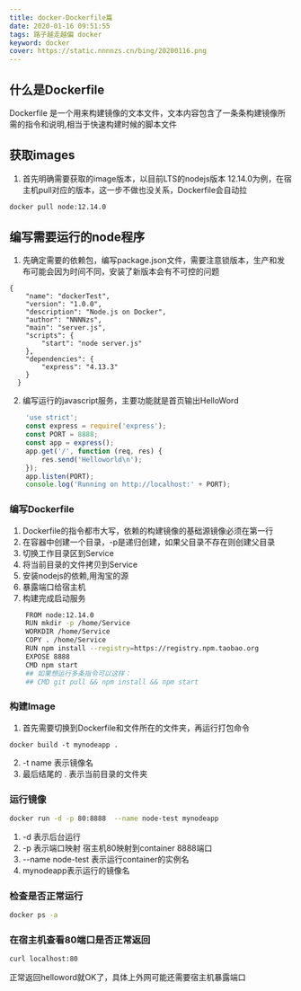 ```yaml
---
title: docker-Dockerfile篇
date: 2020-01-16 09:51:55
tags: 路子越走越偏 docker
keyword: docker
cover: https://static.nnnnzs.cn/bing/20200116.png
---
```


## 什么是Dockerfile
Dockerfile 是一个用来构建镜像的文本文件，文本内容包含了一条条构建镜像所需的指令和说明,相当于快速构建时候的脚本文件

## 获取images
1. 首先明确需要获取的image版本，以目前LTS的nodejs版本 12.14.0为例，在宿主机pull对应的版本，这一步不做也没关系，Dockerfile会自动拉
```bash
docker pull node:12.14.0
```
## 编写需要运行的node程序
1. 先确定需要的依赖包，编写package.json文件，需要注意锁版本，生产和发布可能会因为时间不同，安装了新版本会有不可控的问题
```
{ 
    "name": "dockerTest", 
    "version": "1.0.0",
    "description": "Node.js on Docker", 
    "author": "NNNNzs",
    "main": "server.js",   
    "scripts": {
        "start": "node server.js"
    },
    "dependencies": { 
        "express": "4.13.3" 
    }
  }
```
2. 编写运行的javascript服务，主要功能就是首页输出HelloWord
```javascript
    'use strict';
    const express = require('express');
    const PORT = 8888;
    const app = express();
    app.get('/', function (req, res) { 
        res.send('Helloworld\n');
    });
    app.listen(PORT);
    console.log('Running on http://localhost:' + PORT);
```

### 编写Dockerfile
1. Dockerfile的指令都市大写，依赖的构建镜像的基础源镜像必须在第一行
2. 在容器中创建一个目录，-p是递归创建，如果父目录不存在则创建父目录
3. 切换工作目录区到Service
4. 将当前目录的文件拷贝到Service
5. 安装nodejs的依赖,用淘宝的源
6. 暴露端口给宿主机
7. 构建完成启动服务
```bash
    FROM node:12.14.0
    RUN mkdir -p /home/Service
    WORKDIR /home/Service
    COPY . /home/Service
    RUN npm install --registry=https://registry.npm.taobao.org
    EXPOSE 8888
    CMD npm start   
    ## 如果想运行多条指令可以这样：
    ## CMD git pull && npm install && npm start
```
### 构建Image
1. 首先需要切换到Dockerfile和文件所在的文件夹，再运行打包命令
```
docker build -t mynodeapp .
```
2. -t name 表示镜像名
3. 最后结尾的 . 表示当前目录的文件夹

### 运行镜像
```bash
docker run -d -p 80:8888  --name node-test mynodeapp
```
1. -d 表示后台运行
2. -p 表示端口映射 宿主机80映射到container 8888端口
3. --name node-test 表示运行container的实例名
4. mynodeapp表示运行的镜像名 

### 检查是否正常运行
```bash
docker ps -a 
```

### 在宿主机查看80端口是否正常返回
```bash
curl localhost:80
```
正常返回helloword就OK了，具体上外网可能还需要宿主机暴露端口

